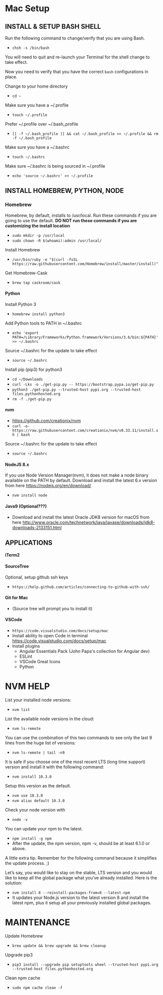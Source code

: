 # Mac Setup

## INSTALL & SETUP BASH SHELL

Run the following command to change/verify that you are using Bash.
- `chsh -s /bin/bash`

You will need to quit and re-launch your Terminal for the shell change to take effect.

Now you need to verify that you have the correct `bash` configurations in place.

Change to your home directory
- `cd ~`

Make sure you have a ~/.profile
- `touch ~/.profile`

Prefer ~/.profile over ~/.bash_profile
- `[[ -f ~/.bash_profile ]] && cat ~/.bash_profile >> ~/.profile && rm -f ~/.bash_profile`

Make sure you have a ~/.bashrc
- `touch ~/.bashrc`

Make sure ~/.bashrc is being sourced in ~/.profile
- `echo 'source ~/.bashrc' >> ~/.profile`



## INSTALL HOMEBREW, PYTHON, NODE

### Homebrew

Homebrew, by default, installs to /usr/local. Run these commands if you are going to use the default. **DO NOT run these commands if you are customizing the install location**
- `sudo mkdir -p /usr/local`
- `sudo chown -R $(whoami):admin /usr/local/`

Install Homebrew
- `/usr/bin/ruby -e "$(curl -fsSL https://raw.githubusercontent.com/Homebrew/install/master/install)"`

Get Homebrew-Cask
- `brew tap caskroom/cask`

#### Python

Install Python 3
- `homebrew install python3`

Add Python tools to PATH in ~/.bashrc
- `echo 'export PATH=/Library/Frameworks/Python.framework/Versions/3.6/bin:${PATH}' >> ~/.bashrc`

Source ~/.bashrc for the update to take effect
- `source ~/.bashrc`

Install pip (pip3) for python3
- `cd ~/Downloads`
- `curl -Lks -o ./get-pip.py -- https://bootstrap.pypa.io/get-pip.py`
- `python3 ./get-pip.py --trusted-host pypi.org --trusted-host files.pythonhosted.org`
- `rm -f ./get-pip.py`

#### nvm

- https://github.com/creationix/nvm
- `curl -o- https://raw.githubusercontent.com/creationix/nvm/v0.33.11/install.sh | bash`

Source ~/.bashrc for the update to take effect
- `source ~/.bashrc`

#### NodeJS 8.x

If you use Node Version Manager(nvm), it does not make a node binary available on the PATH by default.
Download and install the latest 6.x version from here https://nodejs.org/en/download/

- `nvm install node`

#### Java9 (Optional???)
    
- Download and install the latest Oracle JDK8 version for macOS from here http://www.oracle.com/technetwork/java/javase/downloads/jdk8-downloads-2133151.html



## APPLICATIONS

#### iTerm2

#### SourceTree

Optional, setup github ssh keys

- `https://help.github.com/articles/connecting-to-github-with-ssh/`

#### Git for Mac

- (Source tree will prompt you to install it)

#### VSCode

-  `https://code.visualstudio.com/docs/setup/mac`
  - Install ability to open Code in terminal https://code.visualstudio.com/docs/setup/mac 
  - Install plugins
    - Angular Essentials Pack (John Papa's collection for Angular dev)
    - ESLint
    - VSCode Great Icons
    - Python
        



# NVM HELP

List your installed node versions:
- `nvm list`

List the available node versions in the cloud:
- `nvm ls-remote`

You can use the combination of this two commands to see only the last 9 lines from the huge list of versions: 
- `nvm ls-remote | tail -n9`

It is safe if you choose one of the most recent LTS (long time support) version and install it with the following command:
- `nvm install 10.3.0`

Setup this version as the default.
- `nvm use 10.3.0`
- `nvm alias default 10.3.0`

Check your node version with
- `node -v`

You can update your npm to the latest.
- `npm install -g npm`
- After the update, the npm version, npm -v, should be at least 6.1.0 or above.

A little extra tip. Remember for the following command because it simplifies the update process. ;)

Let’s say, you would like to stay on the stable, LTS version and you would like to keep all the global package what you’ve already installed. Here is the solution:
- `nvm install 8 --reinstall-packages-from=8 --latest-npm`
- It updates your Node.js version to the latest version 8 and install the latest npm, plus it setup all your previously installed global packages.





# MAINTENANCE

Update Homebrew
- `brew update && brew upgrade && brew cleanup`

Upgrade pip3
- `pip3 install --upgrade pip setuptools wheel --trusted-host pypi.org --trusted-host files.pythonhosted.org`

Clean npm cache
- `sudo npm cache clean -f`


